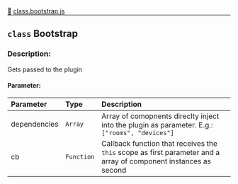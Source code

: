 <div class="mb-0">
    🔗 <a class="source-code" target="_blank"
        href="https://github.com/OpenHausIO/backend/blob/dev&#x2F;components&#x2F;plugins&#x2F;class.bootstrap.js">class.bootstrap.js</a>
</div>
<hr style="margin: 0 !important" />

<!-- CLASS -->

<!-- GENERAL -->
## `class` Bootstrap 
### Description:

Gets passed to the plugin

<!-- GENERAL -->

<!-- PARAMETER -->
#### Parameter:
| Parameter | Type       | Description    |
| :-------- | :--------- |:------------- |
| dependencies | `Array` |  Array of comopnents direclty inject into the plugin as parameter. E.g.: `["rooms", "devices"]` |
| cb | `Function` |  Callback function that receives the `this` scope as first parameter and a array of component instances as second |
<!-- PARAMETER -->

<!-- PROPERTIES -->
<!-- PROPERTIES -->

<!-- EVENTS -->
<!-- EVENTS -->

<!-- EXAMPLES -->
<!-- EXAMPLES -->

<!-- LINKS -->
<!-- LINKS -->

<!-- CLASS -->



<!-- METHODS -->
<!-- METHODS -->



<!-- DESCRIPTION -->
<!-- DESCRIPTION -->